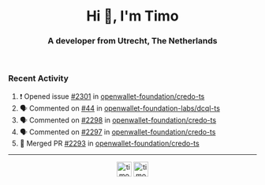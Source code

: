 <h1 align="center">Hi 👋, I'm Timo</h1>
<h3 align="center">A developer from Utrecht, The Netherlands</h3>
<br/>
<!-- https://github.com/rahuldkjain/github-profile-readme-generator --!>

<!--  <p align="left"><img src="https://github-readme-stats.vercel.app/api?username=timoglastra&show_icons=true&count_private=true&" alt="timoglastra" /></p> --!>

<!--
Github language stats
<p align="left"><img src="https://github-readme-stats.vercel.app/api/top-langs/?username=timoglastra&layout=compact" alt="timoglastra" /><p>
-->

<!-- Codestats language stats -->
<!-- <p align="left"><img src="https://codestats-readme.vercel.app/api/top-langs/?username=timoglastra&layout=compact&language_count=12" alt="timoglastra" /><p>    --!>
  
<h3>Recent Activity</h3>

<!--START_SECTION:activity-->
1. ❗ Opened issue [#2301](https://github.com/openwallet-foundation/credo-ts/issues/2301) in [openwallet-foundation/credo-ts](https://github.com/openwallet-foundation/credo-ts)
2. 🗣 Commented on [#44](https://github.com/openwallet-foundation-labs/dcql-ts/issues/44#issuecomment-2911284543) in [openwallet-foundation-labs/dcql-ts](https://github.com/openwallet-foundation-labs/dcql-ts)
3. 🗣 Commented on [#2298](https://github.com/openwallet-foundation/credo-ts/issues/2298#issuecomment-2910325494) in [openwallet-foundation/credo-ts](https://github.com/openwallet-foundation/credo-ts)
4. 🗣 Commented on [#2297](https://github.com/openwallet-foundation/credo-ts/issues/2297#issuecomment-2903775643) in [openwallet-foundation/credo-ts](https://github.com/openwallet-foundation/credo-ts)
5. 🎉 Merged PR [#2293](https://github.com/openwallet-foundation/credo-ts/pull/2293) in [openwallet-foundation/credo-ts](https://github.com/openwallet-foundation/credo-ts)
<!--END_SECTION:activity-->

---

<p align="center">
<a href="https://twitter.com/timoglastra" target="blank"><img align="center" src="https://cdn.jsdelivr.net/npm/simple-icons@3.0.1/icons/twitter.svg" alt="timoglastra" height="30" width="30" /></a>
<a href="https://linkedin.com/in/timoglastra" target="blank"><img align="center" src="https://cdn.jsdelivr.net/npm/simple-icons@3.0.1/icons/linkedin.svg" alt="timoglastra" height="30" width="30" /></a>
</p>



